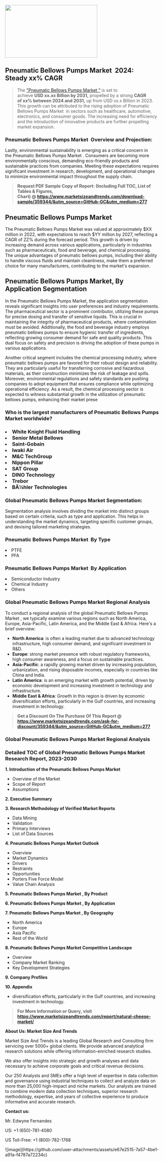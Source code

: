 <p><img class="alignnone size-medium wp-image-20088" src="https://ffe5etoiles.com/wp-content/uploads/2024/12/MST1-300x171.png" alt="" width="300" height="171" /></p><h2 id="ember46" class="ember-view reader-text-block__heading-2">Pneumatic Bellows Pumps Market &nbsp;2024: Steady&nbsp;xx% CAGR</h2><blockquote id="ember47" class="ember-view reader-text-block__blockquote">The&nbsp;<a class="app-aware-link " href="https://www.marketsizeandtrends.com/download-sample/359344/&utm_source=GitHub-GC&utm_medium=277" target="_blank" data-test-app-aware-link="">"Pneumatic Bellows Pumps Market "</a>&nbsp;is set to achieve&nbsp;<strong>USD&nbsp;xx.xx&nbsp;Billion by 2031,</strong>&nbsp;propelled by a strong&nbsp;<strong>CAGR of&nbsp;xx% between 2024 and 2031,</strong>&nbsp;up from USD xx.x Billion in 2023. This growth can be attributed to the rising adoption of&nbsp;Pneumatic Bellows Pumps Market &nbsp;in sectors such as healthcare, automotive, electronics, and consumer goods. The increasing need for efficiency and the introduction of innovative products are further propelling market expansion.</blockquote><h3 id="ember48" class="ember-view reader-text-block__heading-3">Pneumatic Bellows Pumps Market &nbsp;Overview and Projection:</h3><p id="ember49" class="ember-view reader-text-block__paragraph">Lastly, environmental sustainability is emerging as a critical concern in the&nbsp;Pneumatic Bellows Pumps Market . Consumers are becoming more environmentally conscious, demanding eco-friendly products and sustainable practices from companies. Meeting these expectations requires significant investment in research, development, and operational changes to minimize environmental impact throughout the supply chain.</p><blockquote id="ember50" class="ember-view reader-text-block__blockquote"><strong>Request PDF Sample Copy of Report: (Including Full TOC, List of Tables &amp; Figures, Chart)&nbsp;@&nbsp;<strong><a href="https://www.marketsizeandtrends.com/download-sample/359344/&utm_source=GitHub-GC&utm_medium=277" target="_blank">https://www.marketsizeandtrends.com/download-sample/359344/&utm_source=GitHub-GC&utm_medium=277</a></strong></strong></blockquote><h3 class=""> <h2>Pneumatic Bellows Pumps Market</h2><p>The Pneumatic Bellows Pumps Market was valued at approximately $XX million in 2022, with expectations to reach $YY million by 2027, reflecting a CAGR of ZZ% during the forecast period. This growth is driven by increasing demand across various applications, particularly in industries such as pharmaceuticals, food and beverage, and chemical processing. The unique advantages of pneumatic bellows pumps, including their ability to handle viscous fluids and maintain cleanliness, make them a preferred choice for many manufacturers, contributing to the market's expansion.</p><h2>Pneumatic Bellows Pumps Market, By Application Segmentation</h2><p>In the Pneumatic Bellows Pumps Market, the application segmentation reveals significant insights into user preferences and industry requirements. The pharmaceutical sector is a prominent contributor, utilizing these pumps for precise dosing and transfer of sensitive liquids. This is crucial in maintaining the integrity of pharmaceutical products, where contamination must be avoided. Additionally, the food and beverage industry employs pneumatic bellows pumps to ensure hygienic transfer of ingredients, reflecting growing consumer demand for safe and quality products. This dual focus on safety and precision is driving the adoption of these pumps in various applications.</p><p>Another critical segment includes the chemical processing industry, where pneumatic bellows pumps are favored for their robust design and reliability. They are particularly useful for transferring corrosive and hazardous materials, as their construction minimizes the risk of leakage and spills. Moreover, environmental regulations and safety standards are pushing companies to adopt equipment that ensures compliance while optimizing operational efficiency. As a result, the chemical processing sector is expected to witness substantial growth in the utilization of pneumatic bellows pumps, enhancing their market prese</h3><h3 id="" class="">Who is the largest manufacturers of&nbsp;Pneumatic Bellows Pumps Market  worldwide?</h3><h3 class=""></Li><Li>White Knight Fluid Handling</Li><Li> Senior Metal Bellows</Li><Li> Saint-Gobain</Li><Li> Iwaki Air</Li><Li> M&C TechGroup</Li><Li> Nippon Pillar</Li><Li> SAT Group</Li><Li> DINO Technology</Li><Li> Trebor</Li><Li> BÃ¼hler Technologies</h3><h3 id="ember53" class="ember-view reader-text-block__heading-3">Global&nbsp;Pneumatic Bellows Pumps Market  Segmentation:</h3><p id="ember54" class="ember-view reader-text-block__paragraph">Segmentation analysis involves dividing the market into distinct groups based on certain criteria, such as type and application. This helps in understanding the market dynamics, targeting specific customer groups, and devising tailored marketing strategies.</p><h3 id="" class="">Pneumatic Bellows Pumps Market &nbsp;By Type</h3><p></Li><Li>PTFE</Li><Li> PFA</p><h3 id="" class="">Pneumatic Bellows Pumps Market &nbsp;By Application</h3><p class=""></Li><Li>Semiconductor Industry</Li><Li> Chemical Industry</Li><Li> Others</p><h3 id="ember62" class="ember-view reader-text-block__heading-3">Global Pneumatic Bellows Pumps Market  Regional Analysis</h3><p id="ember63" class="ember-view reader-text-block__paragraph">To conduct a regional analysis of the global Pneumatic Bellows Pumps Market , we typically examine various regions such as North America, Europe, Asia-Pacific, Latin America, and the Middle East &amp; Africa. Here's a brief overview:</p><ul><li><strong>North America</strong>: is often a leading market due to advanced technology infrastructure, high consumer demand, and significant investment in R&amp;D.</li><li><strong>Europe</strong>: strong market presence with robust regulatory frameworks, high consumer awareness, and a focus on sustainable practices.</li><li><strong>Asia-Pacific</strong>: a rapidly growing market driven by increasing population, urbanization, and rising disposable incomes, especially in countries like China and India.</li><li><strong>Latin America</strong>: is an emerging market with growth potential, driven by economic development and increasing investment in technology and infrastructure.</li><li><strong>Middle East &amp; Africa</strong>: Growth in this region is driven by economic diversification efforts, particularly in the Gulf countries, and increasing investment in technology.</li></ul><blockquote id="ember61" class="ember-view reader-text-block__blockquote"><strong>Get a Discount On The Purchase Of This Report @ <strong><a href="https://html-cleaner.com/" target="">https://www.marketsizeandtrends.com/ask-for-discount/359344/&utm_source=GitHub-GC&utm_medium=277</a></strong></strong></blockquote><h3 id="ember62" class="ember-view reader-text-block__heading-3">Global Pneumatic Bellows Pumps Market  Regional Analysis</h3><h3 id="" class="">Detailed TOC of Global Pneumatic Bellows Pumps Market  Research Report, 2023-2030</h3><p id="" class=""><strong>1. Introduction of the Pneumatic Bellows Pumps Market </strong></p><ul><li>Overview of the Market</li><li>Scope of Report</li><li>Assumptions</li></ul><p id="" class=""><strong>2. Executive Summary</strong></p><p id="" class=""><strong>3. Research Methodology of Verified Market Reports</strong></p><ul><li>Data Mining</li><li>Validation</li><li>Primary Interviews</li><li>List of Data Sources</li></ul><p id="" class=""><strong>4. Pneumatic Bellows Pumps Market  Outlook</strong></p><ul><li>Overview</li><li>Market Dynamics</li><li>Drivers</li><li>Restraints</li><li>Opportunities</li><li>Porters Five Force Model</li><li>Value Chain Analysis</li></ul><p id="" class=""><strong>5. Pneumatic Bellows Pumps Market , By Product</strong></p><p id="" class=""><strong>6. Pneumatic Bellows Pumps Market , By Application</strong></p><p id="" class=""><strong>7. Pneumatic Bellows Pumps Market , By Geography</strong></p><ul><li>North America</li><li>Europe</li><li>Asia Pacific</li><li>Rest of the World</li></ul><p id="" class=""><strong>8. Pneumatic Bellows Pumps Market  Competitive Landscape</strong></p><ul><li>Overview</li><li>Company Market Ranking</li><li>Key Development Strategies</li></ul><p id="" class=""><strong>9. Company Profiles</strong></p><p id="" class=""><strong>10. Appendix</strong></p><ul><li>diversification efforts, particularly in the Gulf countries, and increasing investment in technology.</li></ul><blockquote id="ember65" class="ember-view reader-text-block__blockquote"><strong>For More Information or Query, visit <strong><strong><a href="https://html-cleaner.com/" target="">https://www.marketsizeandtrends.com/report/natural-cheese-market/</a></strong></strong></strong></blockquote><p id="" class=""><strong>About Us: Market Size And Trends</strong></p><p id="" class="">Market Size And Trends is a leading Global Research and Consulting firm servicing over 5000+ global clients. We provide advanced analytical research solutions while offering information-enriched research studies.</p><p id="" class="">We also offer insights into strategic and growth analyses and data necessary to achieve corporate goals and critical revenue decisions.</p><p id="" class="">Our 250 Analysts and SMEs offer a high level of expertise in data collection and governance using industrial techniques to collect and analyze data on more than 25,000 high-impact and niche markets. Our analysts are trained to combine modern data collection techniques, superior research methodology, expertise, and years of collective experience to produce informative and accurate research.</p><p id="" class=""><strong>Contact us:</strong></p><p id="" class="">Mr. Edwyne Fernandes</p><p id="" class="">US: +1 (650)-781-4080</p><p id="" class="">US Toll-Free: +1 (800)-782-1768</p>
![image](https://github.com/user-attachments/assets/e67e2515-7a57-4be1-a91a-f4787a72234c)

